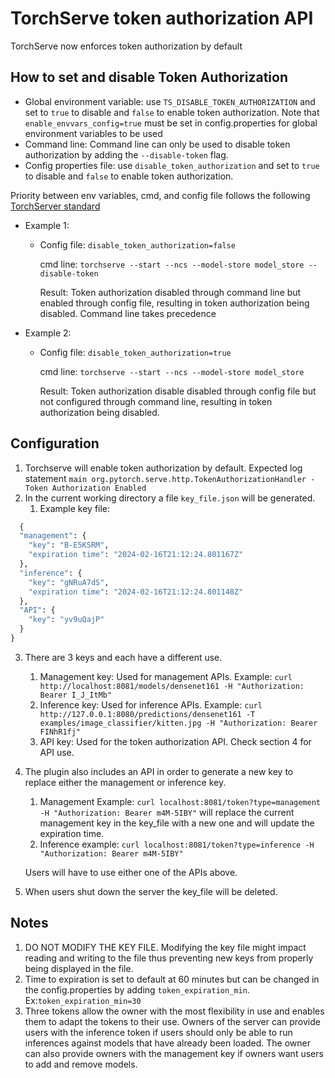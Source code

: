 # TorchServe token authorization API

TorchServe now enforces token authorization by default


## How to set and disable Token Authorization
* Global environment variable: use `TS_DISABLE_TOKEN_AUTHORIZATION` and set to `true` to disable and `false` to enable token authorization. Note that `enable_envvars_config=true` must be set in config.properties for global environment variables to be used
* Command line: Command line can only be used to disable token authorization by adding the `--disable-token` flag.
* Config properties file: use `disable_token_authorization` and set to `true` to disable and `false` to enable token authorization.

Priority between env variables, cmd, and config file follows the following [TorchServer standard](https://github.com/pytorch/serve/blob/master/docs/configuration.md)

* Example 1:
  * Config file: `disable_token_authorization=false`

    cmd line: `torchserve --start --ncs --model-store model_store --disable-token`

    Result: Token authorization disabled through command line but enabled through config file, resulting in token authorization being disabled. Command line takes precedence
* Example 2:
  * Config file: `disable_token_authorization=true`

    cmd line: `torchserve --start --ncs --model-store model_store`

    Result: Token authorization disable disabled through config file but not configured through command line, resulting in token authorization being disabled.

## Configuration
1. Torchserve will enable token authorization by default. Expected log statement `main org.pytorch.serve.http.TokenAuthorizationHandler - Token Authorization Enabled`
2. In the current working directory a file `key_file.json` will be generated.
    1. Example key file:

```python
  {
  "management": {
    "key": "B-E5KSRM",
    "expiration time": "2024-02-16T21:12:24.801167Z"
  },
  "inference": {
    "key": "gNRuA7dS",
    "expiration time": "2024-02-16T21:12:24.801148Z"
  },
  "API": {
    "key": "yv9uQajP"
  }
}
```

3. There are 3 keys and each have a different use.
    1. Management key: Used for management APIs. Example:
    `curl http://localhost:8081/models/densenet161 -H "Authorization: Bearer I_J_ItMb"`
    2. Inference key: Used for inference APIs. Example:
    `curl http://127.0.0.1:8080/predictions/densenet161 -T examples/image_classifier/kitten.jpg -H "Authorization: Bearer FINhR1fj"`
    3. API key: Used for the token authorization API. Check section 4 for API use.
4. The plugin also includes an API in order to generate a new key to replace either the management or inference key.
    1. Management Example:
    `curl localhost:8081/token?type=management -H "Authorization: Bearer m4M-5IBY"` will replace the current management key in the key_file with a new one and will update the expiration time.
    2. Inference example:
    `curl localhost:8081/token?type=inference -H "Authorization: Bearer m4M-5IBY"`

    Users will have to use either one of the APIs above.

5. When users shut down the server the key_file will be deleted.

## Notes
1. DO NOT MODIFY THE KEY FILE. Modifying the key file might impact reading and writing to the file thus preventing new keys from properly being displayed in the file.
2. Time to expiration is set to default at 60 minutes but can be changed in the config.properties by adding `token_expiration_min`. Ex:`token_expiration_min=30`
3. Three tokens allow the owner with the most flexibility in use and enables them to adapt the tokens to their use. Owners of the server can provide users with the inference token if users should only be able to run inferences against models that have already been loaded. The owner can also provide owners with the management key if owners want users to add and remove models.

